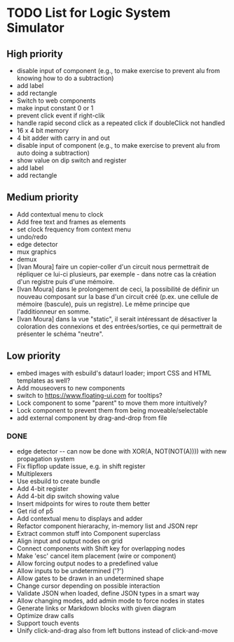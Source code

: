 # TODO List for Logic System Simulator


## High priority

 * disable input of component (e.g., to make exercise to prevent alu from knowing how to do a subtraction)
 * add label
 * add rectangle
 * Switch to web components
 * make input constant 0 or 1
 * prevent click event if right-clik
 * handle rapid second click as a repeated click if doubleClick not handled
 * 16 x 4 bit memory
 * 4 bit adder with carry in and out
 * disable input of component (e.g., to make exercise to prevent alu from auto doing a subtraction)
 * show value on dip switch and register
 * add label
 * add rectangle


## Medium priority

 * Add contextual menu to clock
 * Add free text and frames as elements
 * set clock frequency from context menu
 * undo/redo
 * edge detector
 * mux graphics
 * demux
 * [Ivan Moura] faire un copier-coller d'un circuit nous permettrait de répliquer ce lui-ci plusieurs, par exemple - dans notre cas  la création d'un registre puis d'une mémoire.
 * [Ivan Moura] dans le prolongement de ceci, la possibilité de définir un nouveau  composant sur la base d'un circuit créé (p.ex. une cellule de mémoire (bascule), puis un registre). Le même principe que l'additionneur en somme.
 * [Ivan Moura] dans la vue "static", il serait intéressant de désactiver la coloration des connexions et des entrées/sorties, ce qui permettrait de présenter le schéma "neutre".


## Low priority

 * embed images with esbuild's dataurl loader; import CSS and HTML templates as well?
 * Add mouseovers to new components
 * switch to https://www.floating-ui.com for tooltips?
 * Lock component to some "parent" to move them more intuitively?
 * Lock component to prevent them from being moveable/selectable
 * add external component by drag-and-drop from file


### DONE


 * edge detector -- can now be done with XOR(A, NOT(NOT(A)))) with new propagation system
 * Fix flipflop update issue, e.g. in shift register
 * Multiplexers
 * Use esbuild to create bundle
 * Add 4-bit register
 * Add 4-bit dip switch showing value
 * Insert midpoints for wires to route them better
 * Get rid of p5
 * Add contextual menu to displays and adder
 * Refactor component hierarachy, in-memory list and JSON repr
 * Extract common stuff into Component superclass
 * Align input and output nodes on grid
 * Connect components with Shift key for overlapping nodes
 * Make 'esc' cancel item placement (wire or component)
 * Allow forcing output nodes to a predefined value
 * Allow inputs to be undetermined ('?')
 * Allow gates to be drawn in an undetermined shape
 * Change cursor depending on possible interaction
 * Validate JSON when loaded, define JSON types in a smart way
 * Allow changing modes, add admin mode to force nodes in states
 * Generate links or Markdown blocks with given diagram
 * Optimize draw calls
 * Support touch events
 * Unify click-and-drag also from left buttons instead of click-and-move
